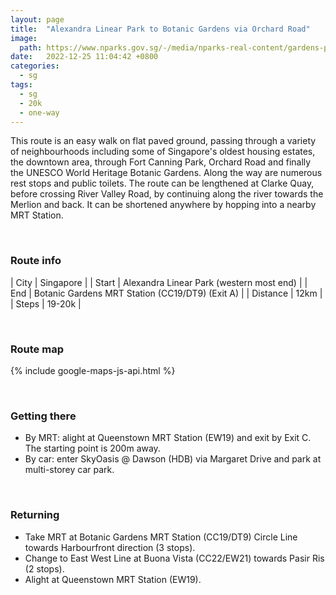 ```yaml
---
layout: page
title:  "Alexandra Linear Park to Botanic Gardens via Orchard Road"
image: 
  path: https://www.nparks.gov.sg/-/media/nparks-real-content/gardens-parks-and-nature/park-connector-network/alexandra-pc/alexandra-park-connector1.ashx
date:   2022-12-25 11:04:42 +0800
categories:
  - sg
tags:
  - sg
  - 20k
  - one-way
---
```


This route is an easy walk on flat paved ground, passing through a variety of neighbourhoods including some of Singapore's oldest housing estates, the downtown area, through Fort Canning Park, Orchard Road and finally the UNESCO World Heritage Botanic Gardens. Along the way are numerous rest stops and public toilets. The route can be lengthened at Clarke Quay, before crossing River Valley Road, by continuing along the river towards the Merlion and back. It can be shortened anywhere by hopping into a nearby MRT Station.

&nbsp;
&nbsp;
### Route info

| City | Singapore |
| Start | Alexandra Linear Park (western most end) |
| End | Botanic Gardens MRT Station (CC19/DT9) (Exit A) |
| Distance | 12km |
| Steps | 19-20k |
  
&nbsp;
&nbsp;
### Route map
<script>
const mapConfig = {
  zoom: 14,
  center: {
    lat: 1.304094714364756, 
    lng: 103.8319403194047
  }
};

const markersConfig = {
  'start': {
    position: {
      lat: 1.296878195130882, 
      lng: 103.80497131618391
    },
    label: 'S'
  },
  'end': {
    position: {
      lat: 1.32240370244476, 
      lng: 103.81500492284349
    },
    label: 'E'
  }
};

const pathConfig = [
  markersConfig['start'].position,
  [ 1.2966862161924486, 103.80531808794167 ],
  [ 1.2960398535937774, 103.80626316564944 ],
  [ 1.2952491948921563, 103.80780336669109 ],
  [ 1.2950317654092316, 103.80913398624925 ],
  [ 1.294925026537126, 103.81068209438838 ],
  [ 1.2948558441562508, 103.81076117965983 ],
  [ 1.2946562030163453, 103.81147888502669 ],
  [ 1.29465620302211, 103.8121649557952 ],
  [ 1.2945395808391371, 103.81270867244804 ],
  [ 1.2944071458123434, 103.81302303850443 ],
  [ 1.294360682752159, 103.81340454226047 ],
  [ 1.2943340099127112, 103.8135252344713, '1' ],
  [ 1.2941165790839104, 103.8138910069279 ],
  [ 1.293816129106251, 103.8143240025892 ],
  [ 1.2931756957909557, 103.8149527362011 ],
  [ 1.2927767482398074, 103.8154463982281 ],
  [ 1.2927787552119347, 103.81574952803875 ],
  [ 1.2925158420011846, 103.81570134846805 ],
  [ 1.292521862862151, 103.81624136075737 ],
  [ 1.2922549356023183, 103.81885510299966 ],
  [ 1.2919788848935927, 103.82150550652582, '2' ],
  [ 1.2918033669002278, 103.82321736284383],
  [ 1.2917210813083362, 103.82404243573514 ],
  [ 1.2917371370384925, 103.82431143838365 ],
  [ 1.2920622666727846, 103.82512447094952 ],
  [ 1.2922689849131344, 103.82605995633952 ],
  [ 1.2925599965720307, 103.82824410307482 ],
  [ 1.292584080394729, 103.82865764508522 ],
  [ 1.2921735710147295, 103.83032945841033, '3' ],
  [ 1.2920040639193693, 103.83076952239117 ],
  [ 1.2919398404681974, 103.83121518442226 ],
  [ 1.2922007476904511, 103.83330899432238 ],
  [ 1.2922709918535502, 103.83409994434919 ],
  [ 1.2922790196893448, 103.8353827298177 ],
  [ 1.292147760180875, 103.83552366931029 ],
  [ 1.292209435302321, 103.83558670122316 ],
  [ 1.292419264908534, 103.83593337697087 ],
  [ 1.2923106629449406, 103.83611107308333 ],
  [ 1.292218820646182, 103.83615868229556 ],
  [ 1.2914251972947322, 103.83628299775592 ],
  [ 1.291298529762883, 103.83625765760762 ],
  [ 1.2908171909169752, 103.83605775291166 ],
  [ 1.2906426704814835, 103.83603522846914 ],
  [ 1.290490668827669, 103.83607746189372 ],
  [ 1.2904146680102158, 103.83615066645794 ],
  [ 1.2903330375111666, 103.83644348464507 ],
  [ 1.2902682961013339, 103.83650261115697 ],
  [ 1.290251407017163, 103.83664338924872 ],
  [ 1.2900477128228234, 103.83705393420168, '4'],
  [ 1.2896884375187458, 103.83781184691367 ],
  [ 1.2895983626452419, 103.83802582897648 ],
  [ 1.2894913985634073, 103.83851010530607 ],
  [ 1.2895111024639931, 103.8387888456974 ],
  [ 1.2896799931520757, 103.83922244212822 ],
  [ 1.290099316563818, 103.83958967671374 ],
  [ 1.2904620790651418, 103.83976861871055 ],
  [ 1.2906310368991947, 103.83998732547622 ],
  [ 1.2910037378267292, 103.84085718160948 ],
  [ 1.290909320134879, 103.84197556938489 ],
  [ 1.2911876034825065, 103.84297465947645 ],
  [ 1.2913541462070761, 103.84383712983491 ],
  [ 1.2919427126310754, 103.84415036605525 ],
  [ 1.2920233321389185, 103.84403948611954 ],
  [ 1.2923609268707856, 103.8442360466012, 'c', 'River Valley Road crossing via Fort Canning MRT Station (DT20). Enter by Exit A and exit by Exit B.' ],
  [ 1.2925842952926305, 103.84437533140428, '5' ],
  [ 1.2927892196151656, 103.8444981278543 ],
  [ 1.2927237120205428, 103.84441748492303 ],
  [ 1.2928496797915885, 103.84428140511136 ],
  [ 1.2933686671109699, 103.84463924496204 ],
  [ 1.293600448178922, 103.84505252523756 ],
  [ 1.2934562151554392, 103.84540188850364 ],
  [ 1.2939130810244104, 103.84537142320181 ],
  [ 1.2942538144073954, 103.84540366046441 ],
  [ 1.2952714163617076, 103.84505362706959 ],
  [ 1.2956397770844303, 103.8447588617973 ],
  [ 1.29589302605599, 103.84480952450126 ],
  [ 1.296293619993239, 103.84532536345547 ],
  [ 1.2968047233616633, 103.84588726028343 ],
  [ 1.2969387644844022, 103.84635285198486 ],
  [ 1.2973224958039282, 103.84641653684028, 'b', 'Fort Canning Road crossing via Fort Canning Park Tree Tunnel' ],
  [ 1.2973379824190627, 103.84633219746058 ],
  [ 1.2976305128313246, 103.84627884000786 ],
  [ 1.2977027850903131, 103.8461049979205 ],
  [ 1.2977905442749755, 103.84610844031316 ],
  [ 1.2981037239851836, 103.84527537456177 ],
  [ 1.2983308646820386, 103.84534422403082 ],
  [ 1.2984345937268624, 103.84504596529348, '6' ],
  [ 1.2986406026067248, 103.8444646849169 ],
  [ 1.2991792893227703, 103.84468464662156 ],
  [ 1.2997370662380794, 103.84301573696024 ],
  [ 1.299877723074897, 103.84306910306663 ],
  [ 1.300668306854459, 103.84056574105642 ],
  [ 1.3012260814913368, 103.83879981404526 ],
  [ 1.301794685562732, 103.83751410796137, '7' ],
  [ 1.3027102479360944, 103.83580645904817 ],
  [ 1.3048055424825313, 103.8319301269419, 'a', 'Paterson Road crossing via ION Orchard underpass to Wheelock Place.' ],
  [ 1.3047424895689026, 103.83184279987975 ],
  [ 1.305023799313597, 103.8312266717272 ],
  [ 1.3051450546856151, 103.83142558223946 ],
  [ 1.3059253624361185, 103.82999602444292, '8' ],
  [ 1.306755327569815, 103.82847587526896 ],
  [ 1.3070560366074337, 103.8277918329961 ],
  [ 1.3070560366090762, 103.82754925954235 ],
  [ 1.3054748617599001, 103.82507985217534 ],
  [ 1.3056009751965847, 103.82499253980438 ],
  [ 1.3054215168469603, 103.82449283604574 ],
  [ 1.3053002613906863, 103.82282392902223 ],
  [ 1.3057454135297117, 103.8219473959807, '9' ],
  [ 1.3066680207882801, 103.82015076731025 ],
  [ 1.3069784332854033, 103.81874869548508 ],
  [ 1.3069978341011212, 103.8186468146201 ],
  [ 1.3071287896749442, 103.81844305280639 ],
  [ 1.307094838092633, 103.81780265802874 ],
  [ 1.3070269349159045, 103.81727384608611 ],
  [ 1.307082712390606, 103.81688330237301 ],
  [ 1.3072815711764674, 103.81665528208366 ],
  [ 1.3078150932829171, 103.81631568070253 ],
  [ 1.308392529696939, 103.81619506458676 ],
  [ 1.308534307004438, 103.81604680289654 ],
  [ 1.308817862254979, 103.81554400132264 ],
  [ 1.3091592472085951, 103.81529971111333 ],
  [ 1.3094487438729896, 103.81524121135878 ],
  [ 1.3099224659726516, 103.81532603511073 ],
  [ 1.310035343569609, 103.81532542478443, '10' ],
  [ 1.3104985332085988, 103.81534066099192 ],
  [ 1.3115876625327894, 103.81499828132908 ],
  [ 1.311682353985217, 103.81516949823346 ],
  [ 1.3118790192758283, 103.81519864148791 ],
  [ 1.312184943016529, 103.81536621512485 ],
  [ 1.3130189497323044, 103.81555928850622 ],
  [ 1.3134268459166283, 103.81575236280872 ],
  [ 1.3138930150379624, 103.81566129024753 ],
  [ 1.314282703184418, 103.81565036141619 ],
  [ 1.3144648004671529, 103.81570500491624 ],
  [ 1.3146432558717058, 103.81558114588881 ],
  [ 1.3150870165621344, 103.8158910792225 ],
  [ 1.3152154283209694, 103.81583756022937 ],
  [ 1.3153652419628472, 103.81571625041298 ],
  [ 1.315593529533744, 103.81572338627684 ],
  [ 1.315853919957723, 103.81551644571665 ],
  [ 1.316253423359424, 103.81550930945242 ],
  [ 1.3166992981632115, 103.81547362928899 ],
  [ 1.3171202004695257, 103.81549146967284 ],
  [ 1.3178014960704925, 103.8153915669922 ],
  [ 1.318222401399839, 103.81542010998439 ],
  [ 1.3184750626703323, 103.81538070449749, '11' ],
  [ 1.3186004999608965, 103.81535945601046 ],
  [ 1.3186936877325117, 103.81536032992426 ],
  [ 1.318782064394473, 103.81539698368096 ],
  [ 1.3189437288406036, 103.81534092510623 ],
  [ 1.3190773714652104, 103.81533876900426 ],
  [ 1.3191528148513951, 103.81527624204217 ],
  [ 1.319346812223377, 103.81526114922269 ],
  [ 1.3195429641361793, 103.81517059338884 ],
  [ 1.3196960063896865, 103.81504122734718 ],
  [ 1.319900781439934, 103.81507788115051 ],
  [ 1.319993635222637, 103.81495976226205 ],
  [ 1.320145981015308, 103.81491093943814 ],
  [ 1.3203160758517518, 103.81491389834831 ],
  [ 1.3205305433478476, 103.8148325267829 ],
  [ 1.3206473911957712, 103.8148621162765 ],
  [ 1.3207923409435673, 103.81500414648814 ],
  [ 1.3210260364022222, 103.81504853082565 ],
  [ 1.321124395523532, 103.81505118085458 ],
  [ 1.3212833596582316, 103.81514881637246 ],
  [ 1.3217109822110091, 103.81520553792447 ],
  [ 1.3217983659625, 103.81513765800052 ],
  [ 1.3218587908318233, 103.81504839132519 ],
  [ 1.3219889368077533, 103.81500933712944 ],
  [ 1.3221432527578119, 103.81507907674289 ],
  [ 1.3221822965524732, 103.81520460807108 ],
  [ 1.3222520176337578, 103.81522506502948 ],
  [ 1.322446306900333, 103.81506605867696 ],
  markersConfig['end'].position,
];
</script>

{% include google-maps-js-api.html %}
  
&nbsp;
&nbsp;
### Getting there
- By MRT: alight at Queenstown MRT Station (EW19) and exit by Exit C. The starting point is 200m away.
- By car: enter SkyOasis @ Dawson (HDB) via Margaret Drive and park at multi-storey car park.


&nbsp;
&nbsp;
### Returning
- Take MRT at Botanic Gardens MRT Station (CC19/DT9) Circle Line towards Harbourfront direction (3 stops).
- Change to East West Line at Buona Vista (CC22/EW21) towards Pasir Ris (2 stops).
- Alight at Queenstown MRT Station (EW19).
  
&nbsp;
&nbsp;